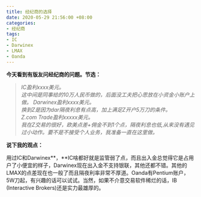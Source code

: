 ```yaml
---
title: 经纪商的选择
date: 2020-05-29 21:56:00 +08:00
categories:
- 经纪商
tags:
- IC
- Darwinex
- LMAX
- Oanda
---
```


**今天看到有版友问经纪商的问题。节选：**

> *IC盈利xxxx美元。\
> 这中间是同事给的10万人民币做的，后面没工夫把心思放在小资金小账户上做。
> Darwinex盈利xxxx美元。\
> 换到Z是因为dar隔夜利息有点高，加上满足Z开户5万刀的条件。\
> Z.com Trade盈利xxxxx美元。\
> 我在Z交易的很好，欧美点差\+佣金不到1个点，隔夜利息也低,从来没有遇见过小动作。要不是不接受个人业务，我准备一直在这里做。*

**说下我的观点：**

用过IC和Darwinex**，**IC啥都好就是监管弱了点，而且出入金总觉得它是占用户了小便宜的样子，Darwinex现在出入金不支持银联，其他还都不错。其他的LMAX的点差现在也一般了而且隔夜利率非常不厚道。Oanda有Pentium账户，5W刀起，有兴趣的话可以试试。当然，如果不介意交易软件稀烂的话，IB (Interactive Brokers)还是实力最雄厚的。